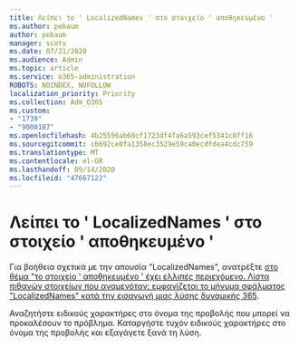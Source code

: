 ```yaml
---
title: Λείπει το ' LocalizedNames ' στο στοιχείο ' αποθηκευμένο '
ms.author: pebaum
author: pebaum
manager: scotv
ms.date: 07/21/2020
ms.audience: Admin
ms.topic: article
ms.service: o365-administration
ROBOTS: NOINDEX, NOFOLLOW
localization_priority: Priority
ms.collection: Adm_O365
ms.custom:
- "1739"
- "9000187"
ms.openlocfilehash: 4b25596ab68cf1723df4fa6a593cef5341c8ff16
ms.sourcegitcommit: c6692ce0fa1358ec3529e59ca0ecdfdea4cdc759
ms.translationtype: MT
ms.contentlocale: el-GR
ms.lasthandoff: 09/14/2020
ms.locfileid: "47667122"
---
```

# <a name="missing-localizednames-in-element-savedquery"></a>Λείπει το ' LocalizedNames ' στο στοιχείο ' αποθηκευμένο '

Για βοήθεια σχετικά με την απουσία "LocalizedNames", ανατρέξτε [στο θέμα "το στοιχείο ' αποθηκευμένο ' έχει ελλιπές περιεχόμενο. Λίστα πιθανών στοιχείων που αναμενόταν: εμφανίζεται το μήνυμα σφάλματος "LocalizedNames" κατά την εισαγωγή μιας λύσης δυναμικής 365](https://support.microsoft.com/help/4463330/the-element-savedquery-has-incomplete-content-list-of-possible-element).

Αναζητήστε ειδικούς χαρακτήρες στο όνομα της προβολής που μπορεί να προκαλέσουν το πρόβλημα. Καταργήστε τυχόν ειδικούς χαρακτήρες στο όνομα της προβολής και εξαγάγετε ξανά τη λύση.